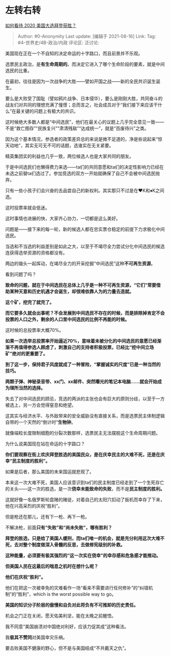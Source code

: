 # 左转右转
[如何看待 2020 美国大选拜登获胜？](https://www.zhihu.com/question/429281633/answer/1565228778)

> Author: #0-Anonymity
> Last update: [编辑于 2021-08-16]
> Link:
> Tag: #4-世界史/4B-政治/内政 
> 评论区:
> 泛讨论:

美国现在正在一个不自知的决定命运的十字路口，而且前景并不乐观。

选票民主政治，是**有生命周期的**。而决定它进入了哪个生命阶段的要素，就是中间选民的比重。

在最初，往往是因为一次战争的大胜——譬如开国之战——新的全民共识诞生诞生。

要么是大败受了国耻（譬如鸦片战争、日本侵华），要么是刚刚大胜，共同奋斗的战友们对共同的理想充满了憧憬；总而言之，社会成员对于“我们接下来应该干什么”在最关键的问题上有极大的共识。

这时候绝大多数人都是“中间选民”，他们在最关心的议题上几乎完全意见一致——不是“救亡图存”“民族复兴”“肃清残敌”“达成统一”，就是“百废待兴”之类。

因为这个基本情况，参选者的政策差异总的来说是微不足道的，净是些说起来“惊天动地”，其实无可无不可的话题，选谁实在无关紧要。

精英集团实的利益也几乎一致，两位候选人也是大家共同的朋友。

于是中间选民们也懒得费力来选——ta们的共同意愿和ta们的决定性影响力已经在未选之前替ta们选过了。参加竞选的双方一开始就确保了自己不会被中间选民抛弃。

只有一些小孩子们会兴奋的去品尝自己的新权利。其实那只不过是在♥️K和♦️K之间选。

这时投票率就会低迷。

这时事情也进展的快，大家齐心协力，一切都是这么美好。

问题是——接下来的每一轮，新的候选人都在忠实票仓稳定的前提下力求极化中间选民。

当选和不当选的利益差别是如此之大，以至于不竭尽全力尝试分化中间选民的候选连获得选举资源的资格都没有。

两边的锄头一起挥动，在竭尽全力的开采挖掘“中间选民”这种**不可再生资源**。

看到问题了吗？

**致命的问题，就在于中间选民在总体上几乎是一种不可再生资源，“它们”常要借助某种天意和历史机遇才会诞生，却很难依靠人为的力量去造就。**

**这个矿，挖完了就完了。**

**而它要多久就会出事呢？不会发展到中间选民不存在的时候，而是排除掉肯定不会投票的人口之外，剩余的人口里中间选民的比例不再能的时候。**

这时候的总投票率大概70%。

**如果一次选举总投票率开始逼近70%，意味着未被分化的中间选民的意愿已经渐渐不再值得参选人顾虑了，刺激自己的支持者积极投票，已经比“挖中间立场矿”绝对的更重要了。**

**到了这一步，保持君子风度就成了一种冒险，“掌握诚实的尺度”已是一种当然的技巧。**

**两颗子弹、神秘录音带、xx门、xx邮件、突然曝光的笔记本电脑……就会开始成为理所当然的选择。**

失去了对中间选民的顾忌，竞选的两派的主张也会有巨大的原则分歧，以至于一方被选上，另一方会觉得窒息和绝望。

这其实与经济水平、与外敌带来的安全威胁没有直接关系，而是选票民主体制逻辑自带的一个天然的“倒计时”**生物钟**。

就像端粒长度限制细胞的分裂次数那样，选票民主无法摆脱这个生命周期问题。

为什么说美国现在站在命运的十字路口？

**你们要观察在街上欢庆拜登胜选的美国民众，是在庆幸民主的大难不死，还是在庆幸“民主制度的胜利”。**

如果是后者，那么美国的未来国运就悲观了。

本来这一次大难不死，美国人应该意识到ta们的民主制度已经走到了一个生死存亡的关头——这一次的胜选，是一次**侥幸未能致命的失败**，而不是**民主制度的胜利。**

这就好像一名俄罗斯轮盘赌的赌徒，对着自己的太阳穴扣动了扳机而幸存了下来，他在兴高采烈的庆祝“胜利”。

但是枪还在那儿，还有下一枪、再下一枪。

不解决枪，前面**只有“失败”和“尚未失败”，哪有胜利？**

**拜登的胜选，只是给了美国人缓刑，而ta们唯一的机会，就是充分利用这次大难不死，去对整个制度做深入骨髓的反思，去做修宪级别的补救。**

**这种能量，必须要有极其强烈的“这一次实在侥幸”的幸存感和危急感才能推动。**

**但美国人民在这最后的喘息之机时在想什么呢？**

**他们在庆祝“胜利”。**

他们在把这一次被幸免的灾难看作一场“看来不需要进行任何修补”的“纠错机制”的“胜利”，which is the worst possible way to go。

**美国的知识分子阶层的傲慢和自负对此将负有不可推卸的历史责任。**

机会之门正在关闭，愿天佑美利坚，能在太晚之前醒悟。

我不同意“美国崩溃对中国绝对利好，应该力促其成”这种看法。

我**极其不赞同**对美国幸灾乐祸。

要击败美国不健康的野心，但不是与美国结成“不共戴天之仇”。
